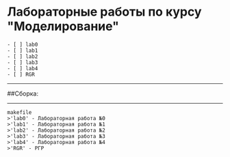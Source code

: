 # Лабораторные работы по курсу "Моделирование"
	- [ ] lab0
	- [ ] lab1
	- [ ] lab2
	- [ ] lab3
	- [ ] lab4
	- [ ] RGR
____
##Сборка:
____
	makefile
	>'lab0' - Лабораторная работа №0
	>'lab1' - Лабораторная работа №1
	>'lab2' - Лабораторная работа №2
	>'lab3' - Лабораторная работа №3
	>'lab4' - Лабораторная работа №4
	>'RGR' - РГР
